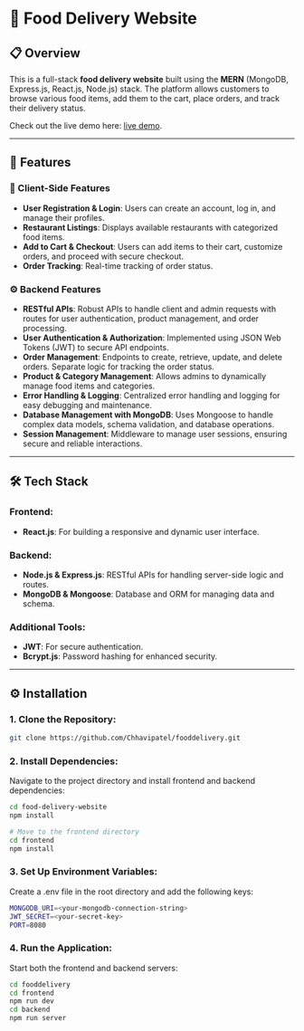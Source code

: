 # 🍕 Food Delivery Website

## 📋 Overview
This is a full-stack **food delivery website** built using the **MERN** (MongoDB, Express.js, React.js, Node.js) stack. The platform allows customers to browse various food items, add them to the cart, place orders, and track their delivery status.


Check out the live demo here: [live demo](https://fooddelivery-frontend-r65g.onrender.com/).

---

## 🚀 Features
### 🛒 Client-Side Features
- **User Registration & Login**: Users can create an account, log in, and manage their profiles.
- **Restaurant Listings**: Displays available restaurants with categorized food items.
- **Add to Cart & Checkout**: Users can add items to their cart, customize orders, and proceed with secure checkout.
- **Order Tracking**: Real-time tracking of order status.

### ⚙️ Backend Features
- **RESTful APIs**: Robust APIs to handle client and admin requests with routes for user authentication, product management, and order processing.
- **User Authentication & Authorization**: Implemented using JSON Web Tokens (JWT) to secure API endpoints.
- **Order Management**: Endpoints to create, retrieve, update, and delete orders. Separate logic for tracking the order status.
- **Product & Category Management**: Allows admins to dynamically manage food items and categories.
- **Error Handling & Logging**: Centralized error handling and logging for easy debugging and maintenance.
- **Database Management with MongoDB**: Uses Mongoose to handle complex data models, schema validation, and database operations.
- **Session Management**: Middleware to manage user sessions, ensuring secure and reliable interactions.

---

## 🛠️ Tech Stack
### **Frontend:**
- **React.js**: For building a responsive and dynamic user interface.

### **Backend:**
- **Node.js & Express.js**: RESTful APIs for handling server-side logic and routes.
- **MongoDB & Mongoose**: Database and ORM for managing data and schema.

### **Additional Tools:**
- **JWT**: For secure authentication.
- **Bcrypt.js**: Password hashing for enhanced security.

---

## ⚙️ Installation
### 1. **Clone the Repository:**
```bash
git clone https://github.com/Chhavipatel/fooddelivery.git
```

### 2. **Install Dependencies:**
Navigate to the project directory and install frontend and backend dependencies:

```bash
cd food-delivery-website
npm install
```
```bash
# Move to the frontend directory
cd frontend
npm install
```
### 3. Set Up Environment Variables:
Create a .env file in the root directory and add the following keys:
```bash
MONGODB_URI=<your-mongodb-connection-string>
JWT_SECRET=<your-secret-key>
PORT=8080
```
### 4. Run the Application:
Start both the frontend and backend servers:
```bash
cd fooddelivery
cd frontend
npm run dev
cd backend
npm run server
```







